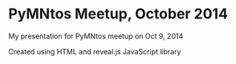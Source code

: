 PyMNtos Meetup, October 2014
=====================

My presentation for PyMNtos meetup on Oct 9, 2014

Created using HTML and reveal.js JavaScript library
